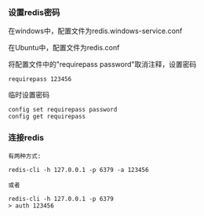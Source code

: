 ### 设置redis密码

在windows中，配置文件为redis.windows-service.conf

在Ubuntu中，配置文件为redis.conf

将配置文件中的"requirepass password"取消注释，设置密码

```
requirepass 123456
```

临时设置密码

```
config set requirepass password
config get requirepass
```

### 连接redis

```
有两种方式:

redis-cli -h 127.0.0.1 -p 6379 -a 123456

或者

redis-cli -h 127.0.0.1 -p 6379
> auth 123456
```



